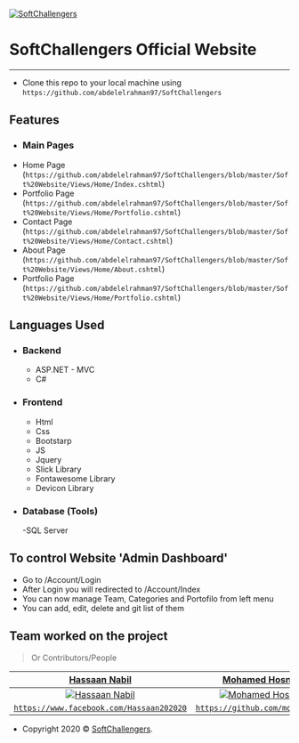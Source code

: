 <a href="https://www.facebook.com/softchallengers/"><img src="SoftChallengers-removebg-1.png" title="SoftChallengers" alt="SoftChallengers"></a>

<!-- [![SoftChallengers](SoftChallengers-removebg-1.png)](https://www.facebook.com/softchallengers/) -->


# SoftChallengers Official Website

---

- Clone this repo to your local machine using `https://github.com/abdelelrahman97/SoftChallengers`
	 
## Features
- ### Main Pages
- Home Page (`https://github.com/abdelelrahman97/SoftChallengers/blob/master/Soft%20Website/Views/Home/Index.cshtml`)
- Portfolio Page (`https://github.com/abdelelrahman97/SoftChallengers/blob/master/Soft%20Website/Views/Home/Portfolio.cshtml`)
- Contact Page (`https://github.com/abdelelrahman97/SoftChallengers/blob/master/Soft%20Website/Views/Home/Contact.cshtml`)
- About Page (`https://github.com/abdelelrahman97/SoftChallengers/blob/master/Soft%20Website/Views/Home/About.cshtml`)
- Portfolio Page (`https://github.com/abdelelrahman97/SoftChallengers/blob/master/Soft%20Website/Views/Home/Portfolio.cshtml`)
## Languages Used
- ### Backend
  - ASP.NET - MVC
  - C#
- ### Frontend
  - Html
  - Css
  - Bootstarp
  - JS
  - Jquery
  - Slick Library
  - Fontawesome Library
  - Devicon Library
- ### Database (Tools)
  -SQL Server

## To control Website 'Admin Dashboard'
- Go to /Account/Login
- After Login you will redirected to /Account/Index
- You can now manage Team, Categories and Portofilo from left menu
- You can add, edit, delete and git list of them


## Team worked on the project
> Or Contributors/People

| <a href="https://www.facebook.com/Hassaan202020" target="_blank">**Hassaan Nabil**</a> |<a href="https://github.com/mohosny14" target="_blank">**Mohamed Hosny**</a> | <a href="https://github.com/abdelelrahman97" target="_blank">**Abdelrahman Mahmoud**</a> |
| :---: |:---:| :---:|
| [![Hassaan Nabil](https://github.com/abdelelrahman97/SoftChallengers/blob/master/Soft%20Website/imgs/teame/hassaan.jpg)](https://www.facebook.com/Hassaan202020)    | [![Mohamed Hosny](https://github.com/abdelelrahman97/SoftChallengers/blob/master/Soft%20Website/imgs/teame/mHosni.jfif)](https://github.com/mohosny14) | [![Abdelrahman Mahmoud](https://raw.githubusercontent.com/abdelelrahman97/SoftChallengers/master/Soft%20Website/imgs/teame/IMG_20170919_124426.jpg?token=AOQBFFWL3OMKPMWTIERB52S6QDR3M)](https://github.com/abdelelrahman97)  |
| <a href="https://www.facebook.com/Hassaan202020" target="_blank">`https://www.facebook.com/Hassaan202020`</a> | <a href="https://github.com/mohosny14" target="_blank">`https://github.com/mohosny14`</a> | <a href="https://github.com/abdelelrahman97" target="_blank">`https://github.com/abdelelrahman97`</a> |

- Copyright 2020 © <a href="https://www.facebook.com/softchallengers/" target="_blank">SoftChallengers</a>.
